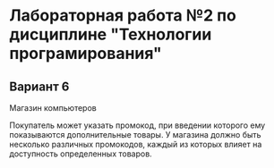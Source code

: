# Лабораторная работа №2 по дисциплине "Технологии програмирования"
## Вариант 6
Магазин компьютеров

Покупатель может указать промокод, при введении которого ему
показываются дополнительные товары. У магазина должно быть
несколько различных промокодов, каждый из которых влияет на
доступность определенных товаров.
